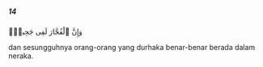 ##### 14

<span class="ayah">وَإِنَّ ٱلْفُجَّارَ لَفِى جَحِيمٍۢ</span>

<span class="ayah_translation">dan sesungguhnya orang-orang yang durhaka benar-benar berada dalam neraka.</span>
